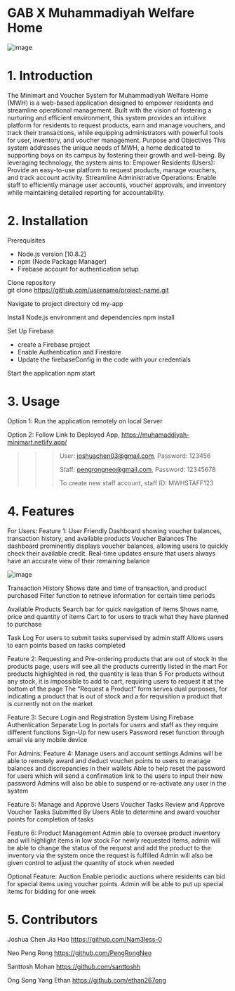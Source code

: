 # GAB X Muhammadiyah Welfare Home

![image](https://github.com/user-attachments/assets/c260c844-a371-42a3-88fb-3f80a42d5518)

# 1. Introduction 
The Minimart and Voucher System for Muhammadiyah Welfare Home (MWH) is a web-based application designed to empower residents and streamline operational management. Built with the vision of fostering a nurturing and efficient environment, this system provides an intuitive platform for residents to request products, earn and manage vouchers, and track their transactions, while equipping administrators with powerful tools for user, inventory, and voucher management.
Purpose and Objectives
This system addresses the unique needs of MWH, a home dedicated to supporting boys on its campus by fostering their growth and well-being. By leveraging technology, the system aims to:
Empower Residents (Users): Provide an easy-to-use platform to request products, manage vouchers, and track account activity.
Streamline Administrative Operations: Enable staff to efficiently manage user accounts, voucher approvals, and inventory while maintaining detailed reporting for accountability.
# 2. Installation
Prerequisites
- Node.js version [10.8.2]
- npm (Node Package Manager)
- Firebase account for authentication setup

Clone repository  
git clone https://github.com/username/project-name.git

Navigate to project directory
cd my-app

Install Node.js environment and dependencies
npm install

Set Up Firebase
- create a Firebase project
- Enable Authentication and Firestore
- Update the firebaseConfig in the code with your credentials

Start the application
	npm start

# 3. Usage
Option 1: Run the application remotely on local Server

Option 2: Follow Link to Deployed App, https://muhamaddiyah-minimart.netlify.app/ 

>>> User: joshuachen03@gmail.com, Password: 123456
>>> 
>>> Staff: pengrongneo@gmail.com, Password: 12345678
>>> 
>>> To create new staff account, staff ID: MWHSTAFF123

# 4. Features
For Users:
Feature 1:
User Friendly Dashboard showing voucher balances, transaction history, and available products
Voucher Balances
The dashboard prominently displays voucher balances, allowing users to quickly check their available credit.
Real-time updates ensure that users always have an accurate view of their remaining balance

![image](https://github.com/user-attachments/assets/b05142b3-c9ed-4089-b980-017cad3f1442)

Transaction History
Shows date and time of transaction, and product purchased
Filter function to retrieve information for certain time periods

Available Products
Search bar for quick navigation of items
Shows name, price and quantity of items
Cart to for users to track what they have planned to purchase

Task Log
For users to submit tasks supervised by admin staff 
Allows users to earn points based on tasks completed


Feature 2: 
Requesting and Pre-ordering products that are out of stock
In the products page, users will see all the products currently listed in the mart
For products highlighted in red, the quantity is less than 5
For products without any stock, it is impossible to add to cart, requiring users to request it at the bottom of the page
The “Request a Product” form serves dual purposes, for indicating a product that is out of stock and a for requisition a product that is currently not on the market
 

Feature 3:
Secure Login and Registration System Using Firebase Authentication 
Separate Log In portals for users and staff as they require different functions
Sign-Up for new users
Password reset function through email via any mobile device


For Admins:
Feature 4:
Manage users and account settings
Admins will be able to remotely award and deduct voucher points to users to manage balances and discrepancies in their wallets
Able to help reset the password for users which will send a confirmation link to the users to input their new password
Admins will also be able to suspend or re-activate any user in the system

Feature 5:
Manage and Approve Users Voucher Tasks 
Review and Approve Voucher Tasks Submitted By Users
Able to determine and award voucher points for completion of tasks

Feature 6:
Product Management
Admin able to oversee product inventory and will highlight items in low stock
For newly requested Items, admin will be able to change the status of the request and add the product to the inventory via the system once the request is fulfilled
Admin will also be given control to adjust the quantity of stock when needed

Optional Feature:
Auction
Enable periodic auctions where residents can bid for special items using voucher points.
Admin will be able to put up special items for bidding for one week

# 5. Contributors
Joshua Chen Jia Hao
https://github.com/Nam3less-0 

Neo Peng Rong
https://github.com/PengRongNeo

Santtosh Mohan
https://github.com/santtoshh

Ong Song Yang Ethan
https://github.com/ethan267ong

